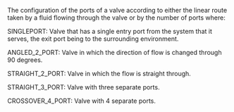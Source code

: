 The configuration of the ports of a valve according to either the linear route taken by a fluid flowing through the valve or by the number of ports where:



SINGLEPORT: Valve that has a single entry port from the system that it serves, the exit port being to the surrounding environment.

ANGLED_2_PORT: Valve in which the direction of flow is changed through 90 degrees.

STRAIGHT_2_PORT: Valve in which the flow is straight through.

STRAIGHT_3_PORT: Valve with three separate ports.

CROSSOVER_4_PORT: Valve with 4 separate ports.
